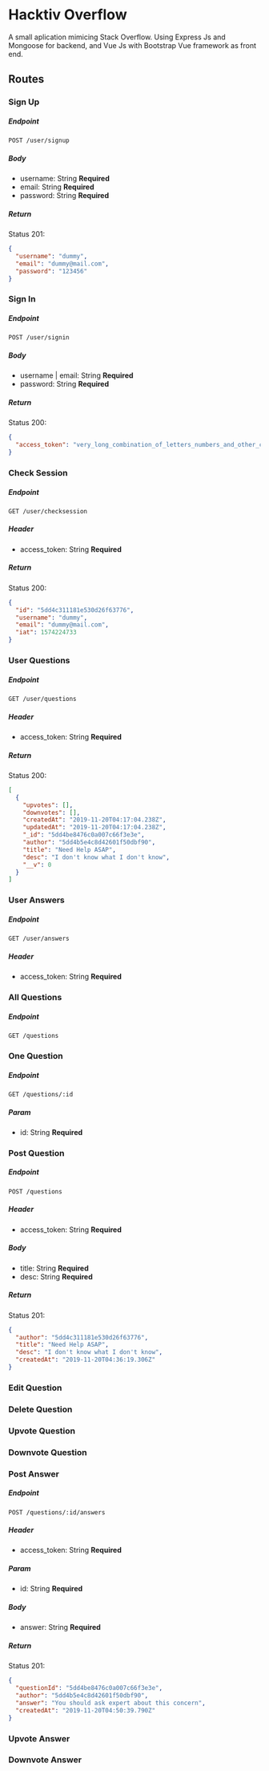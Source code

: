 # Hacktiv Overflow

A small aplication mimicing Stack Overflow. Using Express Js and Mongoose for backend, and Vue Js with Bootstrap Vue framework as front end.

## Routes

### Sign Up

##### Endpoint

```http
POST /user/signup
```

##### Body

- username: String **Required**
- email: String **Required**
- password: String **Required**

##### Return

Status 201:

```json
{
  "username": "dummy",
  "email": "dummy@mail.com",
  "password": "123456"
}
```



### Sign In

##### Endpoint

```http
POST /user/signin
```

##### Body

- username | email: String **Required**
- password: String **Required**

##### Return

Status 200:

```json
{
  "access_token": "very_long_combination_of_letters_numbers_and_other_characters"
}
```



### Check Session

##### Endpoint

```http
GET /user/checksession
```

##### Header

- access_token: String **Required**

##### Return

Status 200:

```json
{
  "id": "5dd4c311181e530d26f63776",
  "username": "dummy",
  "email": "dummy@mail.com",
  "iat": 1574224733
}
```



### User Questions

##### Endpoint

```http
GET /user/questions
```

##### Header

- access_token: String **Required**

##### Return

Status 200:

```json
[
  {
    "upvotes": [],
    "downvotes": [],
    "createdAt": "2019-11-20T04:17:04.238Z",
    "updatedAt": "2019-11-20T04:17:04.238Z",
    "_id": "5dd4be8476c0a007c66f3e3e",
    "author": "5dd4b5e4c8d42601f50dbf90",
    "title": "Need Help ASAP",
    "desc": "I don't know what I don't know",
    "__v": 0
  }
]
```



### User Answers

##### Endpoint

```http
GET /user/answers
```

##### Header

- access_token: String **Required**

### All Questions

##### Endpoint

```http
GET /questions
```

### One Question

##### Endpoint

```http
GET /questions/:id
```

##### Param

- id: String **Required**

### Post Question

##### Endpoint

```http
POST /questions
```

##### Header

- access_token: String **Required**

##### Body

- title: String **Required**
- desc: String **Required**

##### Return

Status 201:

```json
{
  "author": "5dd4c311181e530d26f63776",
  "title": "Need Help ASAP",
  "desc": "I don't know what I don't know",
  "createdAt": "2019-11-20T04:36:19.306Z"
}
```



### Edit Question

### Delete Question

### Upvote Question

### Downvote Question

### Post Answer

##### Endpoint

```http
POST /questions/:id/answers
```

##### Header

- access_token: String **Required**

##### Param

- id: String **Required**

##### Body

- answer: String **Required**

##### Return

Status 201:

```json
{
  "questionId": "5dd4be8476c0a007c66f3e3e",
  "author": "5dd4b5e4c8d42601f50dbf90",
  "answer": "You should ask expert about this concern",
  "createdAt": "2019-11-20T04:50:39.790Z"
}
```



### Upvote Answer

### Downvote Answer